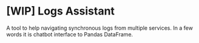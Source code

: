 # [WIP] Logs Assistant
A tool to help navigating synchronous logs from multiple services. In a few words it is chatbot interface to Pandas DataFrame.
